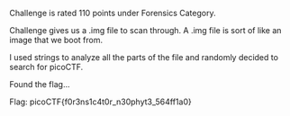Challenge is rated 110 points under Forensics Category.

Challenge gives us a .img file to scan through. A .img file is sort of like an image that we boot from.

I used strings to analyze all the parts of the file and randomly decided to search for picoCTF.

Found the flag...

Flag: picoCTF{f0r3ns1c4t0r_n30phyt3_564ff1a0}
